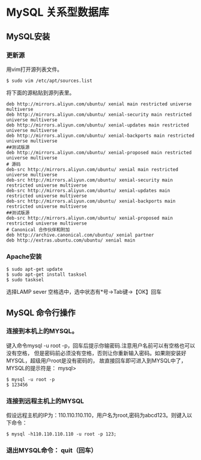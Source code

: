 # MySQL 关系型数据库
## MySQL安装
### 更新源
用vim打开源列表文件。
```shell
$ sudo vim /etc/apt/sources.list
```
将下面的源粘贴到源列表里。
```shell
deb http://mirrors.aliyun.com/ubuntu/ xenial main restricted universe multiverse
deb http://mirrors.aliyun.com/ubuntu/ xenial-security main restricted universe multiverse
deb http://mirrors.aliyun.com/ubuntu/ xenial-updates main restricted universe multiverse
deb http://mirrors.aliyun.com/ubuntu/ xenial-backports main restricted universe multiverse
##测试版源
deb http://mirrors.aliyun.com/ubuntu/ xenial-proposed main restricted universe multiverse
# 源码
deb-src http://mirrors.aliyun.com/ubuntu/ xenial main restricted universe multiverse
deb-src http://mirrors.aliyun.com/ubuntu/ xenial-security main restricted universe multiverse
deb-src http://mirrors.aliyun.com/ubuntu/ xenial-updates main restricted universe multiverse
deb-src http://mirrors.aliyun.com/ubuntu/ xenial-backports main restricted universe multiverse
##测试版源
deb-src http://mirrors.aliyun.com/ubuntu/ xenial-proposed main restricted universe multiverse
# Canonical 合作伙伴和附加
deb http://archive.canonical.com/ubuntu/ xenial partner
deb http://extras.ubuntu.com/ubuntu/ xenial main
```
### Apache安装
```shell
$ sudo apt-get update
$ sudo apt-get install tasksel
$ sudo tasksel
```
选择LAMP sever 空格选中，选中状态有*号->Tab键->【OK】回车
## MySQL 命令行操作
### 连接到本机上的MYSQL。
键入命令mysql -u root -p，回车后提示你输密码.注意用户名前可以有空格也可以没有空格，
但是密码前必须没有空格，否则让你重新输入密码。如果刚安装好MYSQL，超级用户root是没有密码的，
故直接回车即可进入到MYSQL中了，MYSQL的提示符是： mysql>

```shell
$ mysql -u root -p
$ 123456
```
### 连接到远程主机上的MYSQL
假设远程主机的IP为：110.110.110.110，用户名为root,密码为abcd123。则键入以下命令： 
```shell
$ mysql -h110.110.110.110 -u root -p 123;
```
### 退出MYSQL命令： quit（回车）


```













